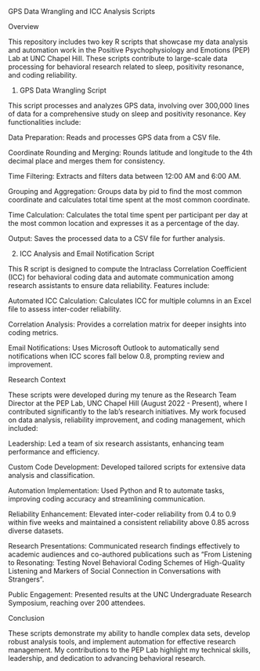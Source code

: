 GPS Data Wrangling and ICC Analysis Scripts

Overview

This repository includes two key R scripts that showcase my data analysis and automation work in the Positive Psychophysiology and Emotions (PEP) Lab at UNC Chapel Hill. These scripts contribute to large-scale data processing for behavioral research related to sleep, positivity resonance, and coding reliability.

1. GPS Data Wrangling Script

This script processes and analyzes GPS data, involving over 300,000 lines of data for a comprehensive study on sleep and positivity resonance. Key functionalities include:

Data Preparation: Reads and processes GPS data from a CSV file.

Coordinate Rounding and Merging: Rounds latitude and longitude to the 4th decimal place and merges them for consistency.

Time Filtering: Extracts and filters data between 12:00 AM and 6:00 AM.

Grouping and Aggregation: Groups data by pid to find the most common coordinate and calculates total time spent at the most common coordinate.

Time Calculation: Calculates the total time spent per participant per day at the most common location and expresses it as a percentage of the day.

Output: Saves the processed data to a CSV file for further analysis.

2. ICC Analysis and Email Notification Script

This R script is designed to compute the Intraclass Correlation Coefficient (ICC) for behavioral coding data and automate communication among research assistants to ensure data reliability. Features include:

Automated ICC Calculation: Calculates ICC for multiple columns in an Excel file to assess inter-coder reliability.

Correlation Analysis: Provides a correlation matrix for deeper insights into coding metrics.

Email Notifications: Uses Microsoft Outlook to automatically send notifications when ICC scores fall below 0.8, prompting review and improvement.

Research Context

These scripts were developed during my tenure as the Research Team Director at the PEP Lab, UNC Chapel Hill (August 2022 - Present), where I contributed significantly to the lab’s research initiatives. My work focused on data analysis, reliability improvement, and coding management, which included:

Leadership: Led a team of six research assistants, enhancing team performance and efficiency.

Custom Code Development: Developed tailored scripts for extensive data analysis and classification.

Automation Implementation: Used Python and R to automate tasks, improving coding accuracy and streamlining communication.

Reliability Enhancement: Elevated inter-coder reliability from 0.4 to 0.9 within five weeks and maintained a consistent reliability above 0.85 across diverse datasets.

Research Presentations: Communicated research findings effectively to academic audiences and co-authored publications such as “From Listening to Resonating: Testing Novel Behavioral Coding Schemes of High-Quality Listening and Markers of Social Connection in Conversations with Strangers”.

Public Engagement: Presented results at the UNC Undergraduate Research Symposium, reaching over 200 attendees.

Conclusion

These scripts demonstrate my ability to handle complex data sets, develop robust analysis tools, and implement automation for effective research management. My contributions to the PEP Lab highlight my technical skills, leadership, and dedication to advancing behavioral research.


